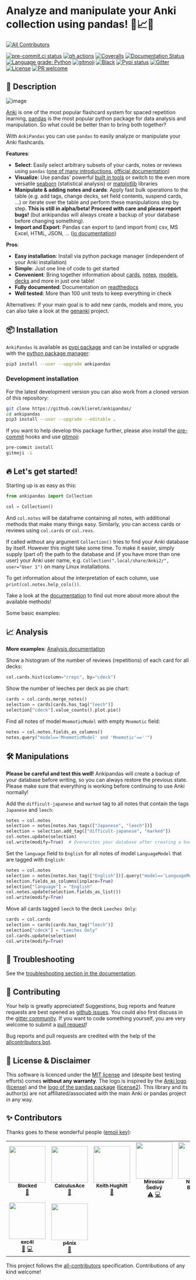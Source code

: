 # Analyze and manipulate your Anki collection using pandas! 📇📈🐼

<!-- ALL-CONTRIBUTORS-BADGE:START - Do not remove or modify this section -->
[![All Contributors](https://img.shields.io/badge/all_contributors-9-orange.svg?style=flat-square)](#contributors-)
<!-- ALL-CONTRIBUTORS-BADGE:END -->
[![pre-commit.ci status](https://results.pre-commit.ci/badge/github/klieret/AnkiPandas/master.svg)](https://results.pre-commit.ci/latest/github/klieret/AnkiPandas/master)
[![gh actions](https://github.com/klieret/AnkiPandas/workflows/testing/badge.svg)](https://github.com/klieret/AnkiPandas/actions)
[![Coveralls](https://coveralls.io/repos/github/klieret/AnkiPandas/badge.svg?branch=master)](https://coveralls.io/github/klieret/AnkiPandas?branch=master)
[![Documentation Status](https://readthedocs.org/projects/ankipandas/badge/?version=latest)](https://ankipandas.readthedocs.io/)
[![Language grade: Python](https://img.shields.io/lgtm/grade/python/g/klieret/AnkiPandas.svg?logo=lgtm&logoWidth=18)](https://lgtm.com/projects/g/klieret/AnkiPandas/context:python)
[![gitmoji](https://img.shields.io/badge/gitmoji-%20😜%20😍-FFDD67.svg)](https://gitmoji.dev)
[![Black](https://img.shields.io/badge/code%20style-black-000000.svg)](https://github.com/python/black)
[![Pypi status](https://badge.fury.io/py/ankipandas.svg)](https://pypi.org/project/ankipandas/)
[![Gitter](https://img.shields.io/gitter/room/ankipandas/community.svg)](https://gitter.im/ankipandas/community)
[![License](https://img.shields.io/github/license/klieret/ankipandas.svg)](https://github.com/klieret/ankipandas/blob/master/LICENSE.txt)
[![PR welcome](https://img.shields.io/badge/PR-Welcome-%23FF8300.svg)](https://git-scm.com/book/en/v2/GitHub-Contributing-to-a-Project)

## 📝 Description

![image](https://raw.githubusercontent.com/klieret/AnkiPandas/master/misc/logo/logo_github.png)

[Anki](https://apps.ankiweb.net/) is one of the most popular flashcard
system for spaced repetition learning,
[pandas](https://pandas.pydata.org/) is the most popular python package
for data analysis and manipulation. So what could be better than to
bring both together?

With `AnkiPandas` you can use `pandas` to easily analyze or manipulate
your Anki flashcards.

**Features**:

-   **Select**: Easily select arbitrary subsets of your cards, notes or
    reviews using `pandas` ([one of many
    introductions](https://medium.com/dunder-data/6fcd0170be9c),
    [official
    documentation](https://pandas.pydata.org/pandas-docs/stable/user_guide/indexing.html))
-   **Visualize**: Use pandas\' powerful [built in
    tools](https://pandas.pydata.org/pandas-docs/stable/user_guide/visualization.html)
    or switch to the even more versatile
    [seaborn](https://seaborn.pydata.org/) (statistical analysis) or
    [matplotlib](https://matplotlib.org/) libraries
-   **Manipulate & adding notes and cards**: Apply fast bulk operations to the table (e.g. add
    tags, change decks, set field contents, suspend cards, \...) or
    iterate over the table and perform these manipulations step by step. **This is still in alpha/beta! Proceed with care and please report bugs!** (but ankipandas will always create a backup of your database before changing something).
-   **Import and Export**: Pandas can export to (and import from) csv,
    MS Excel, HTML, JSON, \... ([io
    documentation](https://pandas.pydata.org/pandas-docs/stable/user_guide/io.html))

**Pros**:

-   **Easy installation**: Install via python package manager
    (independent of your Anki installation)
-   **Simple**: Just one line of code to get started
-   **Convenient**: Bring together information about
    [cards](https://apps.ankiweb.net/docs/manual.html#cards),
    [notes](https://apps.ankiweb.net/docs/manual.html#notes-&-fields),
    [models](https://apps.ankiweb.net/docs/manual.html#note-types),
    [decks](https://apps.ankiweb.net/docs/manual.html#decks) and more in
    just one table!
-   **Fully documented**: Documentation on [readthedocs](https://ankipandas.readthedocs.io/)
-   **Well tested**: More than 100 unit tests to keep everything in
    check

Alternatives: If your main goal is to add new cards, models and more,
you can also take a look at the
[genanki](https://github.com/kerrickstaley/genanki) project.

## 📦 Installation

`AnkiPandas` is available as [pypi
package](https://pypi.org/project/ankipandas/) and can be installed or
upgrade with the [python package
manager](https://pip.pypa.io/en/stable/):

```sh
pip3 install --user --upgrade ankipandas
```

### Development installation

For the latest development version you can also work from a cloned
version of this repository:

```sh
git clone https://github.com/klieret/ankipandas/
cd ankipandas
pip3 install --user --upgrade --editable .
```

If you want to help develop this package further, please also install the
[pre-commit](https://pre-commit.ci/) hooks and use [gitmoji](https://gitmoji.dev/):

```sh
pre-commit install
gitmoji -i
```

## 🔥 Let's get started!

Starting up is as easy as this:

```python
from ankipandas import Collection

col = Collection()
```

And `col.notes` will be dataframe containing all notes, with additional
methods that make many things easy. Similarly, you can access cards or
reviews using `col.cards` or `col.revs`.

If called without any argument `Collection()` tries to find your Anki
database by itself. However this might take some time. To make it
easier, simply supply (part of) the path to the database and (if you
have more than one user) your Anki user name, e.g.
`Collection(".local/share/Anki2/", user="User 1")` on many Linux
installations.

To get information about the interpretation of each column, use
`print(col.notes.help_cols())`.

Take a look at the [documentation](https://ankipandas.readthedocs.io/)
to find out more about more about the available methods!

Some basic examples:

## 📈 Analysis

**More examples**: [Analysis
documentation](https://ankipandas.readthedocs.io/en/latest/examples.html)

Show a histogram of the number of reviews (repetitions) of each card for
all decks:

```python
col.cards.hist(column="creps", by="cdeck")
```

Show the number of leeches per deck as pie chart:

```python
cards = col.cards.merge_notes()
selection = cards[cards.has_tag("leech")]
selection["cdeck"].value_counts().plot.pie()
```

Find all notes of model `MnemoticModel` with empty `Mnemotic` field:

```python
notes = col.notes.fields_as_columns()
notes.query("model=='MnemoticModel' and 'Mnemotic'==''")
```

## 🛠️ Manipulations

**Please be careful and test this well!** Ankipandas will create a backup of your database before writing, so you can always restore the previous state. Please make sure that everything is working before continuing to use Anki normally!

Add the `difficult-japanese` and `marked` tag to all notes that contain
the tags `Japanese` and `leech`:

```python
notes = col.notes
selection = notes[notes.has_tags(["Japanese", "leech"])]
selection = selection.add_tag(["difficult-japanese", "marked"])
col.notes.update(selection)
col.write(modify=True)  # Overwrites your database after creating a backup!
```

Set the `language` field to `English` for all notes of model
`LanguageModel` that are tagged with `English`:

```python
notes = col.notes
selection = notes[notes.has_tag(["English"])].query("model=='LanguageModel'").copy()
selection.fields_as_columns(inplace=True)
selection["language"] = "English"
col.notes.update(selection.fields_as_list())
col.write(modify=True)
```

Move all cards tagged `leech` to the deck `Leeches Only`:

```python
cards = col.cards
selection = cards[cards.has_tag("leech")]
selection["cdeck"] = "Leeches Only"
col.cards.update(selection)
col.write(modify=True)
```

## 🐞 Troubleshooting

See the [troubleshooting section in the
documentation](https://ankipandas.readthedocs.io/en/latest/troubleshooting.html).

## 💖 Contributing

Your help is greatly appreciated! Suggestions, bug reports and feature
requests are best opened as [github
issues](https://github.com/klieret/ankipandas/issues). You could also
first discuss in the [gitter
community](https://gitter.im/ankipandas/community). If you want to code
something yourself, you are very welcome to submit a [pull
request](https://github.com/klieret/AnkiPandas/pulls)!

Bug reports and pull requests are credited with the help of the [allcontributors bot](https://allcontributors.org/).

## 📃 License & Disclaimer

This software is licenced under the [MIT
license](https://github.com/klieret/ankipandas/blob/master/LICENSE.txt)
and (despite best testing efforts) comes **without any warranty**. The
logo is inspired by the [Anki
logo](https://github.com/dae/anki/blob/master/web/imgs/anki-logo-thin.png)
([license](https://github.com/dae/anki/blob/master/LICENSE.logo)) and
the [logo of the pandas
package](https://github.com/pandas-dev/pandas/blob/master/doc/logo/pandas_logo.svg)
([license2](https://github.com/pandas-dev/pandas/blob/master/LICENSE)).
This library and its author(s) are not affiliated/associated with the
main Anki or pandas project in any way.

## ✨ Contributors

Thanks goes to these wonderful people ([emoji key](https://allcontributors.org/docs/en/emoji-key)):

<!-- ALL-CONTRIBUTORS-LIST:START - Do not remove or modify this section -->
<!-- prettier-ignore-start -->
<!-- markdownlint-disable -->
<table>
  <tr>
    <td align="center"><a href="https://github.com/Blocked"><img src="https://avatars.githubusercontent.com/u/4366503?v=4?s=100" width="100px;" alt=""/><br /><sub><b>Blocked</b></sub></a><br /><a href="https://github.com/klieret/AnkiPandas/issues?q=author%3ABlocked" title="Bug reports">🐛</a></td>
    <td align="center"><a href="https://github.com/CalculusAce"><img src="https://avatars3.githubusercontent.com/u/42630988?v=4?s=100" width="100px;" alt=""/><br /><sub><b>CalculusAce</b></sub></a><br /><a href="https://github.com/klieret/AnkiPandas/issues?q=author%3ACalculusAce" title="Bug reports">🐛</a></td>
    <td align="center"><a href="https://github.com/khughitt"><img src="https://avatars.githubusercontent.com/u/125001?v=4?s=100" width="100px;" alt=""/><br /><sub><b>Keith Hughitt</b></sub></a><br /><a href="https://github.com/klieret/AnkiPandas/issues?q=author%3Akhughitt" title="Bug reports">🐛</a></td>
    <td align="center"><a href="https://github.com/eumiro"><img src="https://avatars0.githubusercontent.com/u/6774676?v=4?s=100" width="100px;" alt=""/><br /><sub><b>Miroslav Šedivý</b></sub></a><br /><a href="https://github.com/klieret/AnkiPandas/commits?author=eumiro" title="Tests">⚠️</a> <a href="https://github.com/klieret/AnkiPandas/commits?author=eumiro" title="Code">💻</a></td>
    <td align="center"><a href="https://github.com/bollwyvl"><img src="https://avatars.githubusercontent.com/u/45380?v=4?s=100" width="100px;" alt=""/><br /><sub><b>Nicholas Bollweg</b></sub></a><br /><a href="https://github.com/klieret/AnkiPandas/commits?author=bollwyvl" title="Code">💻</a></td>
    <td align="center"><a href="http://thomasbrownback.com/"><img src="https://avatars2.githubusercontent.com/u/26754?v=4?s=100" width="100px;" alt=""/><br /><sub><b>Thomas Brownback</b></sub></a><br /><a href="https://github.com/klieret/AnkiPandas/issues?q=author%3Abrownbat" title="Bug reports">🐛</a></td>
    <td align="center"><a href="http://esrh.sdf.org"><img src="https://avatars.githubusercontent.com/u/16175276?v=4?s=100" width="100px;" alt=""/><br /><sub><b>eshrh</b></sub></a><br /><a href="https://github.com/klieret/AnkiPandas/commits?author=eshrh" title="Documentation">📖</a></td>
  </tr>
  <tr>
    <td align="center"><a href="https://github.com/exc4l"><img src="https://avatars3.githubusercontent.com/u/74188442?v=4?s=100" width="100px;" alt=""/><br /><sub><b>exc4l</b></sub></a><br /><a href="https://github.com/klieret/AnkiPandas/issues?q=author%3Aexc4l" title="Bug reports">🐛</a> <a href="https://github.com/klieret/AnkiPandas/commits?author=exc4l" title="Code">💻</a></td>
    <td align="center"><a href="https://github.com/p4nix"><img src="https://avatars1.githubusercontent.com/u/7038116?v=4?s=100" width="100px;" alt=""/><br /><sub><b>p4nix</b></sub></a><br /><a href="https://github.com/klieret/AnkiPandas/issues?q=author%3Ap4nix" title="Bug reports">🐛</a></td>
  </tr>
</table>

<!-- markdownlint-restore -->
<!-- prettier-ignore-end -->

<!-- ALL-CONTRIBUTORS-LIST:END -->

This project follows the [all-contributors](https://github.com/all-contributors/all-contributors) specification. Contributions of any kind welcome!
